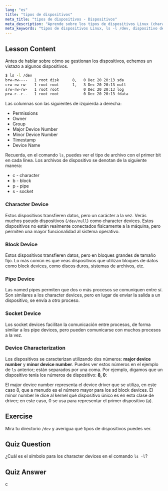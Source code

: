 ```yaml
---
lang: "es"
title: "tipos de dispositivos"
meta_title: "tipos de dispositivos - Dispositivos"
meta_description: "Aprende sobre los tipos de dispositivos Linux (character, block, pipe, socket) y cómo identificarlos usando `ls -l /dev`. Comprende los números de dispositivo mayor/menor. Tutorial de Linux para principiantes."
meta_keywords: "tipos de dispositivos Linux, ls -l /dev, dispositivo de carácter, dispositivo de bloque, número de dispositivo mayor menor, tutorial de Linux, guía de Linux, principiante"
---
```


## Lesson Content

Antes de hablar sobre cómo se gestionan los dispositivos, echemos un vistazo a algunos dispositivos.

```bash
$ ls -l /dev
brw-rw----   1 root disk      8,   0 Dec 20 20:13 sda
crw-rw-rw-   1 root root      1,   3 Dec 20 20:13 null
srw-rw-rw-   1 root root           0 Dec 20 20:13 log
prw-r--r--   1 root root           0 Dec 20 20:13 fdata
```

Las columnas son las siguientes de izquierda a derecha:

- Permissions
- Owner
- Group
- Major Device Number
- Minor Device Number
- Timestamp
- Device Name

Recuerda, en el comando `ls`, puedes ver el tipo de archivo con el primer bit en cada línea. Los archivos de dispositivo se denotan de la siguiente manera:

- c - character
- b - block
- p - pipe
- s - socket

### Character Device

Estos dispositivos transfieren datos, pero un carácter a la vez. Verás muchos pseudo dispositivos (`/dev/null`) como character devices. Estos dispositivos no están realmente conectados físicamente a la máquina, pero permiten una mayor funcionalidad al sistema operativo.

### Block Device

Estos dispositivos transfieren datos, pero en bloques grandes de tamaño fijo. Lo más común es que veas dispositivos que utilizan bloques de datos como block devices, como discos duros, sistemas de archivos, etc.

### Pipe Device

Las named pipes permiten que dos o más procesos se comuniquen entre sí. Son similares a los character devices, pero en lugar de enviar la salida a un dispositivo, se envía a otro proceso.

### Socket Device

Los socket devices facilitan la comunicación entre procesos, de forma similar a los pipe devices, pero pueden comunicarse con muchos procesos a la vez.

### Device Characterization

Los dispositivos se caracterizan utilizando dos números: **major device number** y **minor device number**. Puedes ver estos números en el ejemplo de `ls` anterior; están separados por una coma. Por ejemplo, digamos que un dispositivo tenía los números de dispositivo: **8, 0**:

El major device number representa el device driver que se utiliza, en este caso 8, que a menudo es el número mayor para los sd block devices. El minor number le dice al kernel qué dispositivo único es en esta clase de driver; en este caso, 0 se usa para representar el primer dispositivo (a).

## Exercise

Mira tu directorio `/dev` y averigua qué tipos de dispositivos puedes ver.

## Quiz Question

¿Cuál es el símbolo para los character devices en el comando `ls -l`?

## Quiz Answer

c
